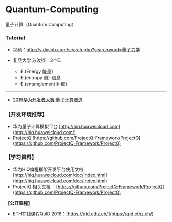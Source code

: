 # Quantum-Computing
量子计算（Quantum Computing）

### Tutorial
* 视频：http://v.dxsbb.com/search.php?searchword=量子力学

* 复旦大学 苏汝铿：3个E.
  * E.(Energy 能量）
  * E.(entropy  熵)-信息
  * E.(entanglement 纠缠)







---------

* [
2019华为开发者大赛·量子计算赛道](https://developer.huaweicloud.com/competition/competitions/1000000101/introduction) 


### **【开发环境推荐】**
* 华为量子计算模拟平台 [http://hiq.huaweicloud.com](http://hiq.huaweicloud.com/)       
* ProjectQ  [https://github.com/ProjectQ-Framework/ProjectQ](https://github.com/ProjectQ-Framework/ProjectQ)  

###  **【学习资料】**
* 华为HiQ编程框架开发平台使用文档:  [http://hiq.huaweicloud.com/doc/index.html](http://hiq.huaweicloud.com/doc/index.html)
* ProjectQ 相关文档 ：[https://github.com/ProjectQ-Framework/ProjectQ](https://github.com/ProjectQ-Framework/ProjectQ)  

 **【公开课程】**
 * ETH在线课程QulD 2018：[https://qid.ethz.ch/](https://qid.ethz.ch/)





